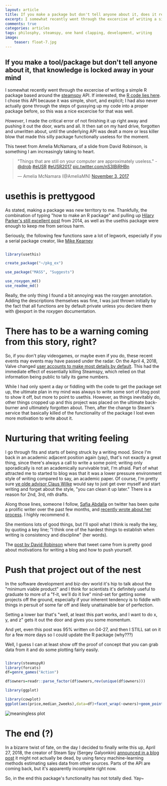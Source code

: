 ```yaml
---
layout: article
title: If you make a package but don't tell anyone about it, does it really exist?
excerpt: I somewhat recently went through the excercise of writing a simple R package based around the steamspy API.
comments: true
categories: articles
tags: philosphy, steamspy, one hand clapping, development, writing
image:
    teaser: float-7.jpg
---
```


## If you make a tool/package but don't tell anyone about it, that knowledge is locked away in your mind

I somewhat recently went through the excercise of writing a simple R package based around the [steamspy](https://steamspy.com/) API. If interested, the [R code lies here](https://github.com/thomas-keller/steamspyR). I chose this API because it was simple, short, and explicit; I had also never actually gone through the steps of gussying up my code into a proper package before, so this was a nice excercise for that was well.

*However*, I made the critical error of not finishing it up right away and pushing it out the door, warts and all. It then sat on my hard drive, forgotten and unwritten about, until the underlying API was dealt a more or less killer blow that made this silly package functionally useless for the moment.

This tweet from Amelia McNamara, of a slide from David Robinson, is something I am increasingly taking to heart.

<blockquote class="twitter-tweet" data-lang="en"><p lang="en" dir="ltr">&quot;Things that are still on your computer are approximately useless.&quot; -<a href="https://twitter.com/drob?ref_src=twsrc%5Etfw">@drob</a> <a href="https://twitter.com/hashtag/eUSR?src=hash&amp;ref_src=twsrc%5Etfw">#eUSR</a> <a href="https://twitter.com/hashtag/eUSR2017?src=hash&amp;ref_src=twsrc%5Etfw">#eUSR2017</a> <a href="https://t.co/nS3IBiRHBn">pic.twitter.com/nS3IBiRHBn</a></p>&mdash; Amelia McNamara (@AmeliaMN) <a href="https://twitter.com/AmeliaMN/status/926509282874585089?ref_src=twsrc%5Etfw">November 3, 2017</a></blockquote>
<script async src="https://platform.twitter.com/widgets.js" charset="utf-8"></script>




# usethis is prettygood

As stated, making a package was new territory to me. Thankfully, the combination of typing "how to make an R package" and pulling up [Hilary Parker's still excellent post](https://hilaryparker.com/2014/04/29/writing-an-r-package-from-scratch/) from 2014, as well as the usethis package were enough to keep me from serious harm.

Seriously, the following few functions save a lot of legwork, especially if you a serial package creator, like [Mike Kearney](https://github.com/mkearney?tab=repositories)

```R

library(usethis)

create_package("~/pkg_ex")

use_package("MASS", "Suggests")

use_roxygen_md()
use_readme_md()
```

Really, the only thing I found a bit annoying was the roxygen annotation. Adding the descriptions themselves was fine, I was just thrown initially by the fact that all functions are by default private unless you declare them with @export in the roxygen documentation.

# There has to be a warning coming from this story, right?

So, if you don't play videogames, or maybe even if you do, these recent events may events may have passed under the radar. On the April 4, 2018, Valve changed [user accounts to make most details by default](https://arstechnica.com/gaming/2018/04/steam-spy-announces-its-shutting-down-blames-valves-new-privacy-settings/). This had the immediate effect of essentially killing Steamspy, which relied on that information being public to tally its game numbers.

While I had only spent a day or fiddling with the code to get the package set up, the ultimate plan in my mind was always to write some sort of blog post to show it off, but more to point to usethis. However, as things inevitably do, other things cropped up and this project was placed on the ultimate back-burner and ultimately forgotten about. Then, after the change to Steam's service that basically killed of the functionality of the package I lost even more motivation to write about it.

# Nurturing that writing feeling

I go through fits and starts of being struck by a writing mood. Since I'm back in an academic adjacent position again (yay), that's not exactly a great thing, since there's always a call to write a some point; writing only sporadically is not an academically survivable trait, I'm afraid. Part of what attracted me to started to blog was that it was a lower pressure environment style of writing compared to say, an academic paper. Of course, I'm pretty sure [ye olde advisor Claus Wilke](http://serialmentor.com/virtualbooks/) would say to just get over myself and start writing and forget about the style, "you can clean it up later." There is a reason for 2nd, 3rd, nth drafts. 

Along those lines, someone I follow, [Safia Abdalla](https://twitter.com/captainsafia) on twitter has been quite a prolific writer over the past few months, and [recently wrote about her process](https://blog.safia.rocks/post/172763173965/answering-how-do-i-write). I highly recommend it.

She mentions lots of good things, but I'll spoil what I think is really the key, by quoting a key line; "I think one of the hardest things to establish when writing is consistency and discipline" (her words).

The [post by David Robinson](http://varianceexplained.org/r/start-blog/) where that tweet came from is pretty good about motivations for writing a blog and how to push yourself.

# Push that project out of the nest

In the software development and biz-dev world it's hip to talk about the "minimum viable product" and I think for scientists it's definitely useful to graduate to more of a "f-it, we'll do it live" mind-set for getting some projects off the ground, especially if your inherent tendency is to fiddle with things in persuit of some far off and likely unattainable bar of perfection.

Setting a lower bar that's "well, at least this part works, and I want to do x, y, and z" gets it out the door and gives you some momentum. 

And yet, even this post was 95% written on 04-27, and then I STILL sat on it for a few more days so I could update the R package (why???)

Well, I guess I can at least show off the proof of concept that you can grab data from it and do some plotting fairly easily.

```R

library(steamspyR)
library(forcats)
df=genre_games("Action")

df$owners=readr::parse_factor(df$owners,rev(unique(df$owners)))

library(ggplot)

library(cowplot)
ggplot(aes(price,median_2weeks),data=df)+facet_wrap(~owners)+geom_point()

``` 

![meaningless plot](https://github.com/thomas-keller/thomas-keller.github.io/images/steamspy_ex.png)

# The end (?)

In a bizarre twist of fate, on the day I decided to finally write this up, April 27, 2018, the creator of Steam Spy (Sergey Galyonkin) [announced in a blog post](https://galyonk.in/whats-going-on-with-steam-spy-deed5d699233) it might not actually be dead, by using fancy machine-learning methods estimating sales data from other sources. Parts of the API are coming back, but it's apparently incomplete right now. 

So, in the end this package's functionality has not totally died. Yay~







